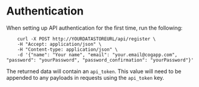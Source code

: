 # Authentication

When setting up API authentication for the first time, run the following:

        curl -X POST http://YOURDATASTOREURL/api/register \
        -H "Accept: application/json" \
        -H "Content-type: application/json" \
        -d '{"name": "Your name", "email": "your.email@cogapp.com", "password": "yourPassword", "password_confirmation": "yourPassword"}'
        
The returned data will contain an `api_token`. This value will need to be appended to any payloads in requests using the `api_token` key.